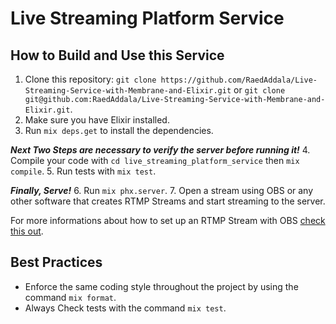 # Live Streaming Platform Service

## How to Build and Use this Service

1. Clone this repository: `git clone https://github.com/RaedAddala/Live-Streaming-Service-with-Membrane-and-Elixir.git` or `git clone git@github.com:RaedAddala/Live-Streaming-Service-with-Membrane-and-Elixir.git`.
2. Make sure you have Elixir installed.
3. Run `mix deps.get` to install the dependencies.

***Next Two Steps are necessary to verify the server before running it!***
4. Compile your code with `cd live_streaming_platform_service` then `mix compile`.
5. Run tests with `mix test`.

***Finally, Serve!***
6. Run `mix phx.server`.
7. Open a stream using OBS or any other software that creates RTMP Streams and start streaming to the server.

For more informations about how to set up an RTMP Stream with OBS [check this out](RTMP_STREAM.MD).

## Best Practices

- Enforce the same coding style throughout the project by using the command `mix format`.
- Always Check tests with the command `mix test`.
